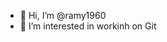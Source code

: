 - 👋 Hi, I’m @ramy1960
- 👀 I’m interested in workinh on Git


<!---
ramy1960/ramy1960 is a ✨ special ✨ repository because its `README.md` (this file) appears on your GitHub profile.
You can click the Preview link to take a look at your changes.
--->

